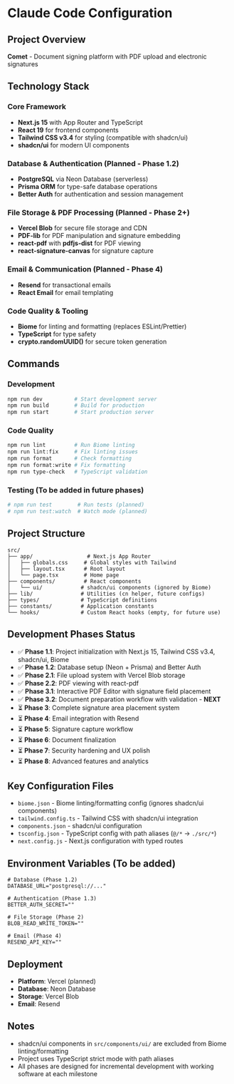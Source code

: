 # Claude Code Configuration

## Project Overview
**Comet** - Document signing platform with PDF upload and electronic signatures

## Technology Stack

### Core Framework
- **Next.js 15** with App Router and TypeScript
- **React 19** for frontend components  
- **Tailwind CSS v3.4** for styling (compatible with shadcn/ui)
- **shadcn/ui** for modern UI components

### Database & Authentication (Planned - Phase 1.2)
- **PostgreSQL** via Neon Database (serverless)
- **Prisma ORM** for type-safe database operations
- **Better Auth** for authentication and session management

### File Storage & PDF Processing (Planned - Phase 2+)
- **Vercel Blob** for secure file storage and CDN
- **PDF-lib** for PDF manipulation and signature embedding
- **react-pdf** with **pdfjs-dist** for PDF viewing
- **react-signature-canvas** for signature capture

### Email & Communication (Planned - Phase 4)
- **Resend** for transactional emails
- **React Email** for email templating

### Code Quality & Tooling
- **Biome** for linting and formatting (replaces ESLint/Prettier)
- **TypeScript** for type safety
- **crypto.randomUUID()** for secure token generation

## Commands

### Development
```bash
npm run dev          # Start development server
npm run build        # Build for production  
npm run start        # Start production server
```

### Code Quality
```bash
npm run lint         # Run Biome linting
npm run lint:fix     # Fix linting issues
npm run format       # Check formatting
npm run format:write # Fix formatting
npm run type-check   # TypeScript validation
```

### Testing (To be added in future phases)
```bash
# npm run test        # Run tests (planned)
# npm run test:watch  # Watch mode (planned)
```

## Project Structure
```
src/
├── app/                 # Next.js App Router
│   ├── globals.css     # Global styles with Tailwind
│   ├── layout.tsx      # Root layout
│   └── page.tsx        # Home page
├── components/         # React components
│   └── ui/            # shadcn/ui components (ignored by Biome)
├── lib/               # Utilities (cn helper, future configs)
├── types/             # TypeScript definitions
├── constants/         # Application constants
└── hooks/             # Custom React hooks (empty, for future use)
```

## Development Phases Status

- ✅ **Phase 1.1**: Project initialization with Next.js 15, Tailwind CSS v3.4, shadcn/ui, Biome
- ✅ **Phase 1.2**: Database setup (Neon + Prisma) and Better Auth
- ✅ **Phase 2.1**: File upload system with Vercel Blob storage
- ✅ **Phase 2.2**: PDF viewing with react-pdf
- ✅ **Phase 3.1**: Interactive PDF Editor with signature field placement
- ✅ **Phase 3.2**: Document preparation workflow with validation - **NEXT**
- ⏳ **Phase 3**: Complete signature area placement system
- ⏳ **Phase 4**: Email integration with Resend
- ⏳ **Phase 5**: Signature capture workflow
- ⏳ **Phase 6**: Document finalization
- ⏳ **Phase 7**: Security hardening and UX polish
- ⏳ **Phase 8**: Advanced features and analytics

## Key Configuration Files

- `biome.json` - Biome linting/formatting config (ignores shadcn/ui components)
- `tailwind.config.ts` - Tailwind CSS with shadcn/ui integration
- `components.json` - shadcn/ui configuration
- `tsconfig.json` - TypeScript config with path aliases (`@/*` → `./src/*`)
- `next.config.js` - Next.js configuration with typed routes

## Environment Variables (To be added)
```env
# Database (Phase 1.2)
DATABASE_URL="postgresql://..."

# Authentication (Phase 1.3)  
BETTER_AUTH_SECRET=""

# File Storage (Phase 2)
BLOB_READ_WRITE_TOKEN=""

# Email (Phase 4)
RESEND_API_KEY=""
```

## Deployment
- **Platform**: Vercel (planned)
- **Database**: Neon Database
- **Storage**: Vercel Blob  
- **Email**: Resend

## Notes
- shadcn/ui components in `src/components/ui/` are excluded from Biome linting/formatting
- Project uses TypeScript strict mode with path aliases
- All phases are designed for incremental development with working software at each milestone
